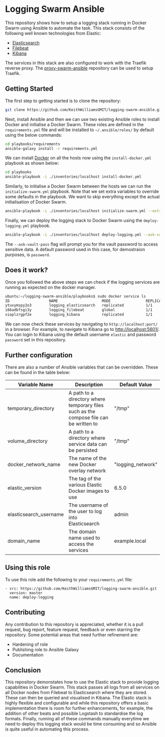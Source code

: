 # Logging Swarm Ansible

This repository shows how to setup a logging stack running in Docker Swarm using Ansible to automate the task. This stack consists of the following well known technologies from Elastic:

+ [Elasticsearch](https://www.elastic.co/products/elasticsearch)
+ [Filebeat](https://www.elastic.co/products/beats/filebeat)
+ [Kibana](https://www.elastic.co/products/kibana)

The services in this stack are also configured to work with the Traefik reverse proxy. The [proxy-swarm-ansible](https://github.com/KeithWilliamsGMIT/proxy-swarm-ansible) repository can be used to setup Traefik.

## Getting Started

The first step to getting started is to clone the repository:

```bash
git clone https://github.com/KeithWilliamsGMIT/logging-swarm-ansible.git
```

Next, install Ansible and then we can use two existing Ansible roles to install Docker and initialise a Docker Swarm. These roles are defined in the `requirements.yml` file and will be installed to `~/.ansible/roles/` by default using the below commands:

```bash
cd playbooks/requirements
ansible-galaxy install -r requirements.yml
```

We can install [Docker](https://docs.docker.com/install/) on all the hosts now using the `install-docker.yml` playbook as shown below:

```bash
cd playbooks
ansible-playbook -i ./inventories/localhost install-docker.yml
```

Similarly, to initialise a Docker Swarm between the hosts we can run the `initialize-swarm.yml` playbook. Note that we set extra variables to override some defaults in the playbook. We want to skip everything except the actual initialisation of Docker Swarm.

```bash
ansible-playbook -i ./inventories/localhost initialize-swarm.yml --extra-vars="{'skip_engine': 'True', 'skip_group': 'True', 'skip_docker_py': 'True'}"
```

Finally, we can deploy the logging stack to Docker Swarm using the `deploy-logging.yml` playbook.

```bash
ansible-playbook -i ./inventories/localhost deploy-logging.yml --ask-vault-pass --ask-become-pass
```

The `--ask-vault-pass` flag will prompt you for the vault password to access sensitive data. A default password used in this case, for demostraion purposes, is `password`.

## Does it work?

Once you followed the above steps we can check if the logging services are running as expected on the docker manager.

```bash
ubuntu:~/logging-swarm-ansible/playbooks$ sudo docker service ls
ID                  NAME                    MODE                REPLICAS            IMAGE                                                 PORTS
ytuxymspy2o3        logging_elasticsearch   replicated          1/1                 docker.elastic.co/elasticsearch/elasticsearch:6.5.0   *:9200->9200/tcp, *:9300->9300/tcp
i66adbfsgi3y        logging_filebeat        global              1/1                 docker.elastic.co/beats/filebeat:6.5.0
vioplzrgpf2e        logging_kibana          replicated          1/1                 docker.elastic.co/kibana/kibana:6.5.0                 *:5601->5601/tcp
```

We can now check these services by navigating to `http://localhost:port/` in a browser. For example, to navigate to Kibana go to [http://localhost:5601/](http://localhost:5601/). You can login to Kibana using the default username `elastic` and password `password` set in this repository.

## Further configuration

There are also a number of Ansible variables that can be overridden. These can be found in the table below:

| Variable Name | Description | Default Value |
|---------------|-------------|---------------|
| temporary_directory | A path to a directory where temporary files such as the compose file can be written to | "/tmp" |
| volume_directory | A path to a directory where service data can be persisted | "/tmp" |
| docker_network_name | The name of the new Docker overlay network | "logging_network" |
| elastic_version | The tag of the various Elastic Docker images to use | 6.5.0 |
| elasticsearch_username | The username of the user to log into Elasticsearch | admin |
| domain_name | The domain name used to access the services | example.local |

## Using this role

To use this role add the following to your `requirements.yml` file:

```
- src: https://github.com/KeithWilliamsGMIT/logging-swarm-ansible.git
  version: master
  name: deploy-logging
```

## Contributing

Any contribution to this repository is appreciated, whether it is a pull request, bug report, feature request, feedback or even starring the repository. Some potential areas that need further refinement are:

+ Hardening of role
+ Publishing role to Ansible Galaxy
+ Documentation

## Conclusion

This repository demonstates how to use the Elastic stack to provide logging capabilities in Docker Swarm. This stack passes all logs from all services on all Docker nodes from Filebeat to Elasticsearch where they are stored. These can then be queried and visualised in Kibana. The Elastic stack is highly flexible and configurable and while this repository offers a basic implementation there is room for further enhancements, for example, the addition of other beats and possible Logstash to standardise the log formats. Finally, running all of these commands manually everytime we need to deploy this logging stack would be time consuming and so Ansible is quite useful in automating this process.
